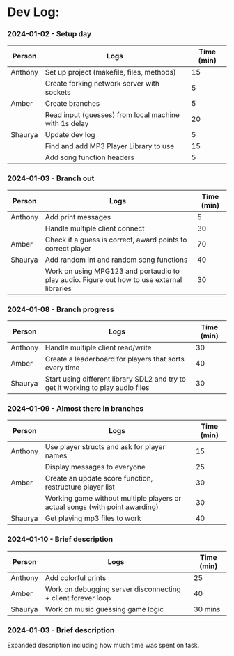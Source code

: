 # Dev Log:

### 2024-01-02 - Setup day

| Person  | Logs                                                  | Time (min) |
| ------- | ----------------------------------------------------- | ---------- |
| Anthony | Set up project (makefile, files, methods)             | 15         |
|         | Create forking network server with sockets            | 5          |
| Amber   | Create branches                                       | 5          |
|         | Read input (guesses) from local machine with 1s delay | 20         |
| Shaurya | Update dev log                                        | 5          |
|         | Find and add MP3 Player Library to use                | 15         |
|         | Add song function headers                             | 5          |

### 2024-01-03 - Branch out

| Person  | Logs                                                                                       | Time (min) |
| ------- | ------------------------------------------------------------------------------------------ | ---------- |
| Anthony | Add print messages                                                                         | 5          |
|         | Handle multiple client connect                                                             | 30         |
| Amber   | Check if a guess is correct, award points to correct player                                | 70         |
| Shaurya | Add random int and random song functions                                                   | 40         |
|         | Work on using MPG123 and portaudio to play audio. Figure out how to use external libraries | 30         |

### 2024-01-08 - Branch progress

| Person  | Logs                                                                             | Time (min) |
| ------- | -------------------------------------------------------------------------------- | ---------- |
| Anthony | Handle multiple client read/write                                                | 30         |
| Amber   | Create a leaderboard for players that sorts every time                           | 40         |
| Shaurya | Start using different library SDL2 and try to get it working to play audio files | 30         |

### 2024-01-09 - Almost there in branches

| Person  | Logs                                                                        | Time (min) |
| ------- | --------------------------------------------------------------------------- | ---------- |
| Anthony | Use player structs and ask for player names                                 | 15         |
|         | Display messages to everyone                                                | 25         |
| Amber   | Create an update score function, restructure player list                    | 30         |
|         | Working game without multiple players or actual songs (with point awarding) | 30         |
| Shaurya | Get playing mp3 files to work                                               | 40         |

### 2024-01-10 - Brief description

| Person  | Logs                | Time (min) |
| ------- | ------------------- | ---------- |
| Anthony | Add colorful prints | 25         |
| Amber   | Work on debugging server disconnecting + client forever loop                    | 40          |
| Shaurya | Work on music guessing game logic                    | 30 mins          |

### 2024-01-03 - Brief description

Expanded description including how much time was spent on task.
